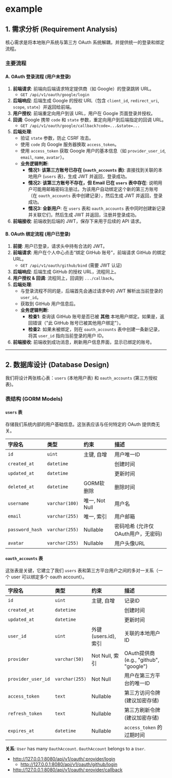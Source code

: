 # example

## 1. 需求分析 (Requirement Analysis)

核心需求是将本地账户系统与第三方 OAuth 系统解耦，并提供统一的登录和绑定流程。

### 主要流程

#### A. OAuth 登录流程 (用户未登录)

1.  **前端请求**: 前端向后端请求特定提供商（如 Google）的登录跳转 URL。
    * `GET /api/v1/oauth/google/login`
2.  **后端响应**: 后端生成 Google 的授权 URL（包含 `client_id`, `redirect_uri`, `scope`, `state`）并返回给前端。
3.  **用户授权**: 前端重定向用户到该 URL，用户在 Google 页面登录并授权。
4.  **回调**: Google 携带 `code` 和 `state` 参数，重定向用户到后端指定的回调 URL。
    * `GET /api/v1/oauth/google/callback?code=...&state=...`
5.  **后端处理**:
    * 验证 `state` 参数，防止 CSRF 攻击。
    * 使用 `code` 向 Google 服务器换取 `access_token`。
    * 使用 `access_token` 获取 Google 用户的基本信息（如 `provider_user_id`, `email`, `name`, `avatar`）。
    * **业务逻辑判断**:
        * **情况1: 该第三方账号已存在 (`oauth_accounts` 表)**: 直接找到关联的本地用户 (`users` 表)，生成 JWT 并返回，登录成功。
        * **情况2: 该第三方账号不存在，但 Email 已在 `users` 表中存在**: 说明用户可能用邮箱密码注册过。为该用户自动绑定这个新的第三方账号（在 `oauth_accounts` 表中创建记录），然后生成 JWT 并返回，登录成功。
        * **情况3: 全新用户**: 在 `users` 表和 `oauth_accounts` 表中同时创建新记录并关联它们，然后生成 JWT 并返回，注册并登录成功。
6.  **前端接收**: 前端收到后端的 JWT，保存下来用于后续的 API 请求。

#### B. OAuth 绑定流程 (用户已登录)

1.  **前提**: 用户已登录，请求头中持有合法的 JWT。
2.  **前端请求**: 用户在个人中心点击“绑定 GitHub 账号”，前端请求 GitHub 的绑定 URL。
    * `GET /api/v1/oauth/github/bind` (需要 JWT 认证)
3.  **后端响应**: 后端生成 GitHub 的授权 URL，流程同上。
4.  **用户授权 & 回调**: 流程同上，回调到 `.../callback`。
5.  **后端处理**:
    * 与登录流程不同的是，后端首先会通过请求中的 JWT 解析出当前登录的 `user_id`。
    * 获取到 GitHub 用户信息后。
    * **业务逻辑判断**:
        * **检查1**: 查询该 GitHub 账号是否已被 **其他** 本地用户绑定。如果是，返回错误（"此 GitHub 账号已被其他用户绑定"）。
        * **检查2**: 如果未被绑定，则在 `oauth_accounts` 表中创建一条新记录，将其 `user_id` 指向当前登录的用户 ID。
6.  **前端接收**: 前端收到成功消息，刷新用户信息界面，显示已绑定的账号。

---

## 2. 数据库设计 (Database Design)

我们将设计两张核心表：`users` (本地用户表) 和 `oauth_accounts` (第三方授权表)。

### 表结构 (GORM Models)

#### `users` 表
存储我们系统内部的用户基础信息。这张表应该与任何特定的 OAuth 提供商无关。

| 字段名 | 类型 | 约束 | 描述 |
| :--- | :--- | :--- | :--- |
| `id` | `uint` | 主键, 自增 | 用户唯一ID |
| `created_at` | `datetime` | | 创建时间 |
| `updated_at` | `datetime` | | 更新时间 |
| `deleted_at` | `datetime` | GORM软删除 | 删除时间 |
| `username` | `varchar(100)` | 唯一, Not Null | 用户名 |
| `email` | `varchar(255)` | 唯一, 索引 | 用户邮箱 |
| `password_hash`| `varchar(255)`| Nullable | 密码哈希 (允许仅OAuth用户，无密码) |
| `avatar` | `varchar(255)` | Nullable | 用户头像URL |

#### `oauth_accounts` 表
这张表是关键，它建立了我们 `users` 表和第三方平台用户之间的多对一关系（一个 user 可以绑定多个 oauth account）。

| 字段名 | 类型 | 约束 | 描述 |
| :--- | :--- | :--- | :--- |
| `id` | `uint` | 主键, 自增 | 记录ID |
| `created_at` | `datetime` | | 创建时间 |
| `updated_at` | `datetime` | | 更新时间 |
| `user_id` | `uint` | 外键 (users.id), 索引 | 关联的本地用户ID |
| `provider` | `varchar(50)` | Not Null, 索引 | OAuth提供商 (e.g., "github", "google") |
| `provider_user_id` | `varchar(255)` | Not Null | 用户在第三方平台的唯一ID |
| `access_token` | `text` | Nullable | 第三方访问令牌 (建议加密存储) |
| `refresh_token`| `text` | Nullable | 第三方刷新令牌 (建议加密存储) |
| `expires_at` | `datetime` | Nullable | `access_token` 的过期时间 |

**关系**: `User` has many `OauthAccount`. `OauthAccount` belongs to a `User`.


- http://127.0.0.1:8080/api/v1/oauth/:provider/login
  - http://127.0.0.1:8080/api/v1/oauth/github/login
- http://127.0.0.1:8080/api/v1/oauth/:provider/callback
